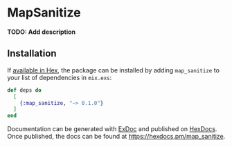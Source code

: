 # MapSanitize

**TODO: Add description**

## Installation

If [available in Hex](https://hex.pm/docs/publish), the package can be installed
by adding `map_sanitize` to your list of dependencies in `mix.exs`:

```elixir
def deps do
  [
    {:map_sanitize, "~> 0.1.0"}
  ]
end
```

Documentation can be generated with [ExDoc](https://github.com/elixir-lang/ex_doc)
and published on [HexDocs](https://hexdocs.pm). Once published, the docs can
be found at <https://hexdocs.pm/map_sanitize>.

